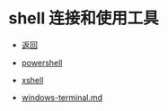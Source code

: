 # shell 连接和使用工具

- [返回](../README.md)

- [powershell](./powershell.md)

- [xshell](./xshell.md)

- [windows-terminal.md](./windows-terminal.md)
